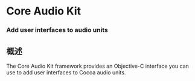 # Core Audio Kit
### Add user interfaces to audio units
## 概述
The Core Audio Kit framework provides an Objective-C interface you can use to add user interfaces to Cocoa audio units.
